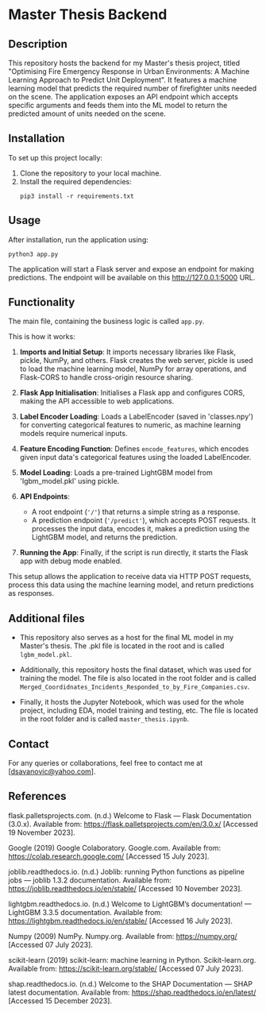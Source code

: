 # Master Thesis Backend

## Description
This repository hosts the backend for my Master's thesis project, titled "Optimising Fire Emergency Response in Urban Environments: A Machine Learning Approach to Predict Unit Deployment".
It features a machine learning model that predicts the required number of firefighter units needed on the scene.
The application exposes an API endpoint which accepts specific arguments and feeds them into the ML model to return the predicted amount of units needed on the scene.

## Installation
To set up this project locally:

1. Clone the repository to your local machine.
2. Install the required dependencies:
   ```
   pip3 install -r requirements.txt
   ```

## Usage
After installation, run the application using:

```
python3 app.py
```

The application will start a Flask server and expose an endpoint for making predictions.
The endpoint will be available on this http://127.0.0.1:5000 URL.

## Functionality
The main file, containing the business logic is called `app.py`.

This is how it works:

1. **Imports and Initial Setup**: It imports necessary libraries like Flask, pickle, NumPy, and others. Flask creates the web server, pickle is used to load the machine learning model, NumPy for array operations, and Flask-CORS to handle cross-origin resource sharing.

2. **Flask App Initialisation**: Initialises a Flask app and configures CORS, making the API accessible to web applications.

3. **Label Encoder Loading**: Loads a LabelEncoder (saved in 'classes.npy') for converting categorical features to numeric, as machine learning models require numerical inputs.

4. **Feature Encoding Function**: Defines `encode_features`, which encodes given input data's categorical features using the loaded LabelEncoder.

5. **Model Loading**: Loads a pre-trained LightGBM model from 'lgbm_model.pkl' using pickle.

6. **API Endpoints**:
   - A root endpoint (`'/'`) that returns a simple string as a response.
   - A prediction endpoint (`'/predict'`), which accepts POST requests. It processes the input data, encodes it, makes a prediction using the LightGBM model, and returns the prediction.

7. **Running the App**: Finally, if the script is run directly, it starts the Flask app with debug mode enabled.

This setup allows the application to receive data via HTTP POST requests, process this data using the machine learning model, and return predictions as responses.

## Additional files
- This repository also serves as a host for the final ML model in my Master's thesis.
The .pkl file is located in the root and is called `lgbm_model.pkl`.

- Additionally, this repository hosts the final dataset, which was used for training the model.
The file is also located in the root folder and is called `Merged_Coordidnates_Incidents_Responded_to_by_Fire_Companies.csv`.

- Finally, it hosts the Jupyter Notebook, which was used for the whole project, including EDA, model training and testing, etc. The file is located in the root folder and is called `master_thesis.ipynb`. 

## Contact
For any queries or collaborations, feel free to contact me at [dsavanovic@yahoo.com].

## References
flask.palletsprojects.com. (n.d.) Welcome to Flask — Flask Documentation (3.0.x). Available from: https://flask.palletsprojects.com/en/3.0.x/ [Accessed 19 November 2023].

Google (2019) Google Colaboratory. Google.com. Available from: https://colab.research.google.com/ [Accessed 15 July 2023].

joblib.readthedocs.io. (n.d.) Joblib: running Python functions as pipeline jobs — joblib 1.3.2 documentation. Available from: https://joblib.readthedocs.io/en/stable/ [Accessed 10 November 2023].

lightgbm.readthedocs.io. (n.d.) Welcome to LightGBM’s documentation! — LightGBM 3.3.5 documentation. Available from: https://lightgbm.readthedocs.io/en/stable/ [Accessed 16 July 2023].

Numpy (2009) NumPy. Numpy.org. Available from: https://numpy.org/ [Accessed 07 July 2023].

scikit-learn (2019) scikit-learn: machine learning in Python. Scikit-learn.org. Available from: https://scikit-learn.org/stable/ [Accessed 07 July 2023].

shap.readthedocs.io. (n.d.) Welcome to the SHAP Documentation — SHAP latest documentation. Available from: https://shap.readthedocs.io/en/latest/ [Accessed 15 December 2023].